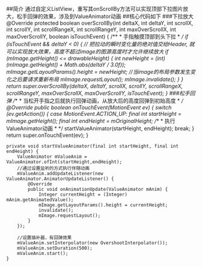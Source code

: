 ##简介
通过自定义ListView，重写其onScrollBy方法可以实现顶部下拉图片放大，松手回弹的效果，涉及到ValueAnimator动画
##核心代码如下
###下拉放大
    @Override
    protected boolean overScrollBy(int deltaX, int deltaY,
                                   int scrollX, int scrollY, int scrollRangeX, int scrollRangeY,
                                   int maxOverScrollX, int maxOverScrollY, boolean isTouchEvent) {
        /**
         * 手指触摸顶部到头下拉
         * */
        if (isTouchEvent && deltaY < 0) {
            // 把拉动的瞬时变化量的绝对值交给Header, 就可以实现放大效果，高度不超过image的图源高度时才允许继续放大
            if (mImage.getHeight() <= drawableHeight) {
                int newHeight = (int) (mImage.getHeight() + Math.abs(deltaY / 3.0f));
                mImage.getLayoutParams().height = newHeight;
                //当image的布局参数发生变化之后要请求重新布局
                mImage.requestLayout();
                mImage.invalidate();
            }
        }
        return super.overScrollBy(deltaX, deltaY, scrollX, scrollY, scrollRangeX,
                scrollRangeY, maxOverScrollX, maxOverScrollY, isTouchEvent);
    }
###松手回弹
    /**
     * 当松开手指之后就执行回弹动画，从放大后的高度回弹到初始高度
     * */
    @Override
    public boolean onTouchEvent(MotionEvent ev) {
        switch (ev.getAction()) {
            case MotionEvent.ACTION_UP:
                final int startHeight = mImage.getHeight();
                final int endHeight = mOriginalHeight;
                /**
                 * 执行ValueAnimator动画
                 * */
                startValueAnimator(startHeight, endHeight);
                break;
        }
        return super.onTouchEvent(ev);
    }

	private void startValueAnimator(final int startHeight, final int endHeight) {
        ValueAnimator mValueAnim = ValueAnimator.ofInt(startHeight,endHeight);
        //通过设置监听的方式执行伴随动画
        mValueAnim.addUpdateListener(new ValueAnimator.AnimatorUpdateListener() {
            @Override
            public void onAnimationUpdate(ValueAnimator mAnim) {
                Integer currentHeight = (Integer) mAnim.getAnimatedValue();
                mImage.getLayoutParams().height = currentHeight;
                invalidate();
                mImage.requestLayout();
            }
        });

        //设置插补器，有回弹效果
        mValueAnim.setInterpolator(new OvershootInterpolator());
        mValueAnim.setDuration(500);
        mValueAnim.start();
    }